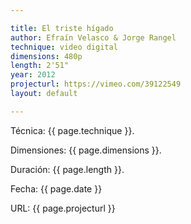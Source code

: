 ```yaml
---

title: El triste hígado
author: Efraín Velasco & Jorge Rangel
technique: video digital
dimensions: 480p
length: 2'51"
year: 2012
projecturl: https://vimeo.com/39122549
layout: default

---
```


Técnica: {{ page.technique }}.

Dimensiones: {{ page.dimensions }}.

Duración: {{ page.length }}.

Fecha: {{ page.date }}

URL: {{ page.projecturl }}